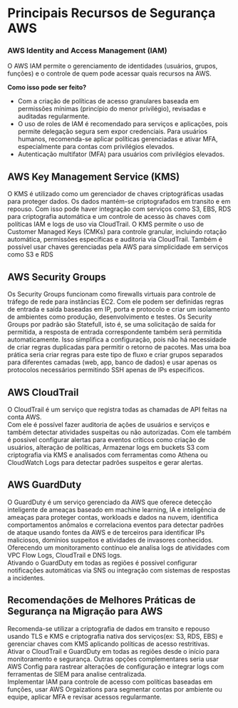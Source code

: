 # Principais Recursos de Segurança AWS

### **AWS Identity and Access Management (IAM)**
O AWS IAM permite o gerenciamento de identidades (usuários, grupos, funções) e o controle de quem pode acessar quais recursos na AWS.  

**Como isso pode ser feito?**
- Com a criação de políticas de acesso granulares baseada em permissões mínimas (princípio do menor privilégio), revisadas e auditadas regularmente.
- O uso de roles de IAM é recomendado para serviços e aplicações, pois permite delegação segura sem expor credenciais. Para usuários humanos, recomenda-se aplicar políticas gerenciadas e ativar MFA, especialmente para contas com privilégios elevados.
- Autenticação multifator (MFA) para usuários com privilégios elevados.

## **AWS Key Management Service (KMS)**
O KMS é utilizado como um gerenciador de chaves criptográficas usadas para proteger dados. Os dados mantém-se criptografados em transito e em repouso. Com isso pode haver integração com serviços como S3, EBS, RDS para criptografia automática e um controle de acesso às chaves com políticas IAM e logs de uso via CloudTrail. O KMS permite o uso de Customer Managed Keys (CMKs) para controle granular, incluindo rotação automática, permissões específicas e auditoria via CloudTrail. Também é possível usar chaves gerenciadas pela AWS para simplicidade em serviços como S3 e RDS  

## **AWS Security Groups**
Os Security Groups funcionam como firewalls virtuais para controle de tráfego de rede para instâncias EC2. Com ele podem ser definidas regras de entrada e saída baseadas em IP, porta e protocolo e criar um isolamento de ambientes como produção, desenvolvimento e testes. Os Security Groups por padrão são Statefull, isto é, se uma solicitação de saída for permitida, a resposta de entrada correspondente também será permitida automaticamente. Isso simplifica a configuração, pois não há necessidade de criar regras duplicadas para permitir o retorno de pacotes. Mas uma boa prática seria criar regras para este tipo de fluxo e criar grupos separados para diferentes camadas (web, app, banco de dados) e usar apenas os protocolos necessários permitindo SSH apenas de IPs especificos.  

## **AWS CloudTrail**
O CloudTrail é um serviço que registra todas as chamadas de API feitas na conta AWS.   
Com ele é possível fazer auditoria de ações de usuários e serviços e também detectar atividades suspeitas ou não autorizadas. Com ele também é possivel configurar alertas para eventos críticos como criação de usuários, alteração de políticas, Armazenar logs em buckets S3 com criptografia via KMS e analisados com ferramentas como Athena ou CloudWatch Logs para detectar padrões suspeitos e gerar alertas.

## **AWS GuardDuty**
O GuardDuty é um serviço gerenciado da AWS que oferece detecção inteligente de ameaças baseado em machine learning, IA e inteligência de ameaças para proteger contas, workloads e dados na nuvem, identifica comportamentos anômalos e correlaciona eventos para detectar padrões de ataque usando fontes da AWS e de terceiros para identificar IPs maliciosos, domínios suspeitos e atividades de invasores conhecidos. Oferecendo um monitoramento contínuo ele analisa logs de atividades com VPC Flow Logs, CloudTrail e DNS logs.  
Ativando o GuardDuty em todas as regiões é possivel configurar notificações automáticas via SNS ou integração com sistemas de respostas a incidentes.

## Recomendações de Melhores Práticas de Segurança na Migração para AWS
Recomenda-se utilizar a criptografia de dados em transito e repouso usando TLS e KMS e criptografia nativa dos serviços(ex: S3, RDS, EBS) e gerenciar chaves com KMS aplicando políticas de acesso restritivas.  
Ativar o CloudTrail e GuardDuty em todas as regiões desde o início para monitoramento e segurança. Outras opções complementares seria usar AWS Config para rastrear alterações de configuração e integrar logs com ferramentas de SIEM para analise centralizada.  
Implementar IAM para controle de acesso com políticas baseadas em funções, usar AWS Orgaizations para segmentar contas por ambiente ou equipe, aplicar MFA e revisar acessos regularmante.